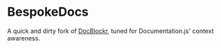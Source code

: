 # BespokeDocs

A quick and dirty fork of [DocBlockr][1], tuned for Documentation.js' context awareness. 


[1]: https://github.com/spadgos/sublime-jsdocs
